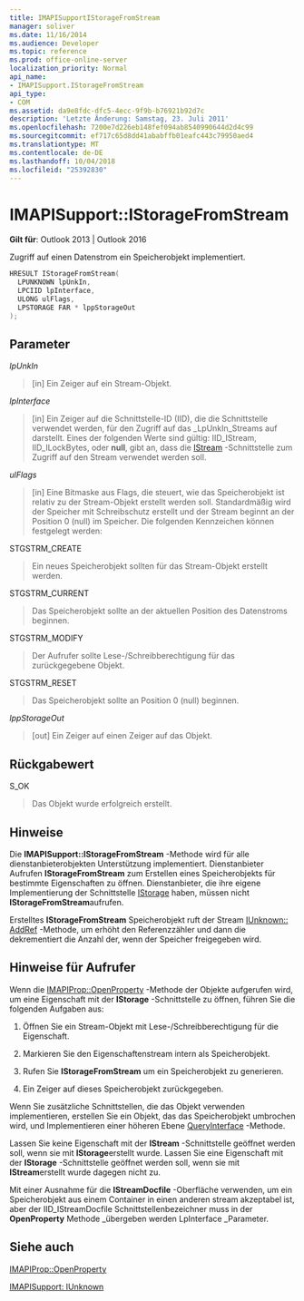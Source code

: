 ```yaml
---
title: IMAPISupportIStorageFromStream
manager: soliver
ms.date: 11/16/2014
ms.audience: Developer
ms.topic: reference
ms.prod: office-online-server
localization_priority: Normal
api_name:
- IMAPISupport.IStorageFromStream
api_type:
- COM
ms.assetid: da9e8fdc-dfc5-4ecc-9f9b-b76921b92d7c
description: 'Letzte Änderung: Samstag, 23. Juli 2011'
ms.openlocfilehash: 7200e7d226eb148fef094ab8540990644d2d4c99
ms.sourcegitcommit: ef717c65d8dd41ababffb01eafc443c79950aed4
ms.translationtype: MT
ms.contentlocale: de-DE
ms.lasthandoff: 10/04/2018
ms.locfileid: "25392830"
---
```

# <a name="imapisupportistoragefromstream"></a>IMAPISupport::IStorageFromStream

  
  
**Gilt für**: Outlook 2013 | Outlook 2016 
  
Zugriff auf einen Datenstrom ein Speicherobjekt implementiert.
  
```cpp
HRESULT IStorageFromStream(
  LPUNKNOWN lpUnkIn,
  LPCIID lpInterface,
  ULONG ulFlags,
  LPSTORAGE FAR * lppStorageOut
);
```

## <a name="parameters"></a>Parameter

 _lpUnkIn_
  
> [in] Ein Zeiger auf ein Stream-Objekt.
    
 _lpInterface_
  
> [in] Ein Zeiger auf die Schnittstelle-ID (IID), die die Schnittstelle verwendet werden, für den Zugriff auf das _LpUnkIn_Streams auf darstellt. Eines der folgenden Werte sind gültig: IID_IStream, IID_ILockBytes, oder **null**, gibt an, dass die [IStream](https://msdn.microsoft.com/library/aa380034%28VS.85%29.aspx) -Schnittstelle zum Zugriff auf den Stream verwendet werden soll. 
    
 _ulFlags_
  
> [in] Eine Bitmaske aus Flags, die steuert, wie das Speicherobjekt ist relativ zu der Stream-Objekt erstellt werden soll. Standardmäßig wird der Speicher mit Schreibschutz erstellt und der Stream beginnt an der Position 0 (null) im Speicher. Die folgenden Kennzeichen können festgelegt werden:
    
STGSTRM_CREATE 
  
> Ein neues Speicherobjekt sollten für das Stream-Objekt erstellt werden.
    
STGSTRM_CURRENT 
  
> Das Speicherobjekt sollte an der aktuellen Position des Datenstroms beginnen.
    
STGSTRM_MODIFY 
  
> Der Aufrufer sollte Lese-/Schreibberechtigung für das zurückgegebene Objekt.
    
STGSTRM_RESET 
  
> Das Speicherobjekt sollte an Position 0 (null) beginnen.
    
 _lppStorageOut_
  
> [out] Ein Zeiger auf einen Zeiger auf das Objekt.
    
## <a name="return-value"></a>Rückgabewert

S_OK 
  
> Das Objekt wurde erfolgreich erstellt.
    
## <a name="remarks"></a>Hinweise

Die **IMAPISupport::IStorageFromStream** -Methode wird für alle dienstanbieterobjekten Unterstützung implementiert. Dienstanbieter Aufrufen **IStorageFromStream** zum Erstellen eines Speicherobjekts für bestimmte Eigenschaften zu öffnen. Dienstanbieter, die ihre eigene Implementierung der Schnittstelle [IStorage](https://msdn.microsoft.com/library/aa380015%28VS.85%29.aspx) haben, müssen nicht **IStorageFromStream**aufrufen. 
  
Erstelltes **IStorageFromStream** Speicherobjekt ruft der Stream [IUnknown:: AddRef](https://msdn.microsoft.com/library/ms691379%28v=VS.85%29.aspx) -Methode, um erhöht den Referenzzähler und dann die dekrementiert die Anzahl der, wenn der Speicher freigegeben wird. 
  
## <a name="notes-to-callers"></a>Hinweise für Aufrufer

Wenn die [IMAPIProp::OpenProperty](imapiprop-openproperty.md) -Methode der Objekte aufgerufen wird, um eine Eigenschaft mit der **IStorage** -Schnittstelle zu öffnen, führen Sie die folgenden Aufgaben aus: 
  
1. Öffnen Sie ein Stream-Objekt mit Lese-/Schreibberechtigung für die Eigenschaft.
    
2. Markieren Sie den Eigenschaftenstream intern als Speicherobjekt.
    
3. Rufen Sie **IStorageFromStream** um ein Speicherobjekt zu generieren. 
    
4. Ein Zeiger auf dieses Speicherobjekt zurückgegeben.
    
Wenn Sie zusätzliche Schnittstellen, die das Objekt verwenden implementieren, erstellen Sie ein Objekt, das das Speicherobjekt umbrochen wird, und Implementieren einer höheren Ebene [QueryInterface](https://msdn.microsoft.com/library/ms682521%28v=VS.85%29.aspx) -Methode. 
  
Lassen Sie keine Eigenschaft mit der **IStream** -Schnittstelle geöffnet werden soll, wenn sie mit **IStorage**erstellt wurde. Lassen Sie eine Eigenschaft mit der **IStorage** -Schnittstelle geöffnet werden soll, wenn sie mit **IStream**erstellt wurde dagegen nicht zu. 
  
Mit einer Ausnahme für die **IStreamDocfile** -Oberfläche verwenden, um ein Speicherobjekt aus einem Container in einen anderen stream akzeptabel ist, aber der IID_IStreamDocfile Schnittstellenbezeichner muss in der **OpenProperty** Methode _übergeben werden LpInterface _Parameter. 
  
## <a name="see-also"></a>Siehe auch



[IMAPIProp::OpenProperty](imapiprop-openproperty.md)
  
[IMAPISupport: IUnknown](imapisupportiunknown.md)

